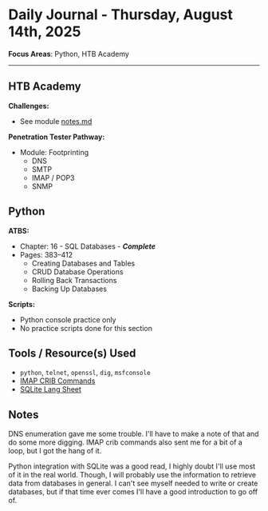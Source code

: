 # Daily Journal - Thursday, August 14th, 2025

**Focus Areas**: Python, HTB Academy

---

## HTB Academy

**Challenges:**

- See module [notes.md](../../htb-academy/footprinting/notes.md)

**Penetration Tester Pathway:**

- Module: Footprinting
  - DNS
  - SMTP
  - IMAP / POP3
  - SNMP

## Python

**ATBS:**

- Chapter: 16 - SQL Databases - ***Complete***
- Pages: 383–412
  - Creating Databases and Tables
  - CRUD Database Operations
  - Rolling Back Transactions
  - Backing Up Databases

**Scripts:**

- Python console practice only
- No practice scripts done for this section

## Tools / Resource(s) Used

- `python`, `telnet`, `openssl`, `dig`, `msfconsole`
- [IMAP CRIB Commands](https://donsutherland.org/crib/imap)
- [SQLite Lang Sheet](https://www.sqlite.org/lang_expr.html)

## Notes

DNS enumeration gave me some trouble. I'll have to make a note of that and do some more digging. IMAP crib commands also sent me for a bit of a loop, but I got the hang of it.

Python integration with SQLite was a good read, I highly doubt I'll use most of it in the real world. Though, I will probably use the information to retrieve data from databases in general. I can't see myself needed to write or create databases, but if that time ever comes I'll have a good introduction to go off of.
